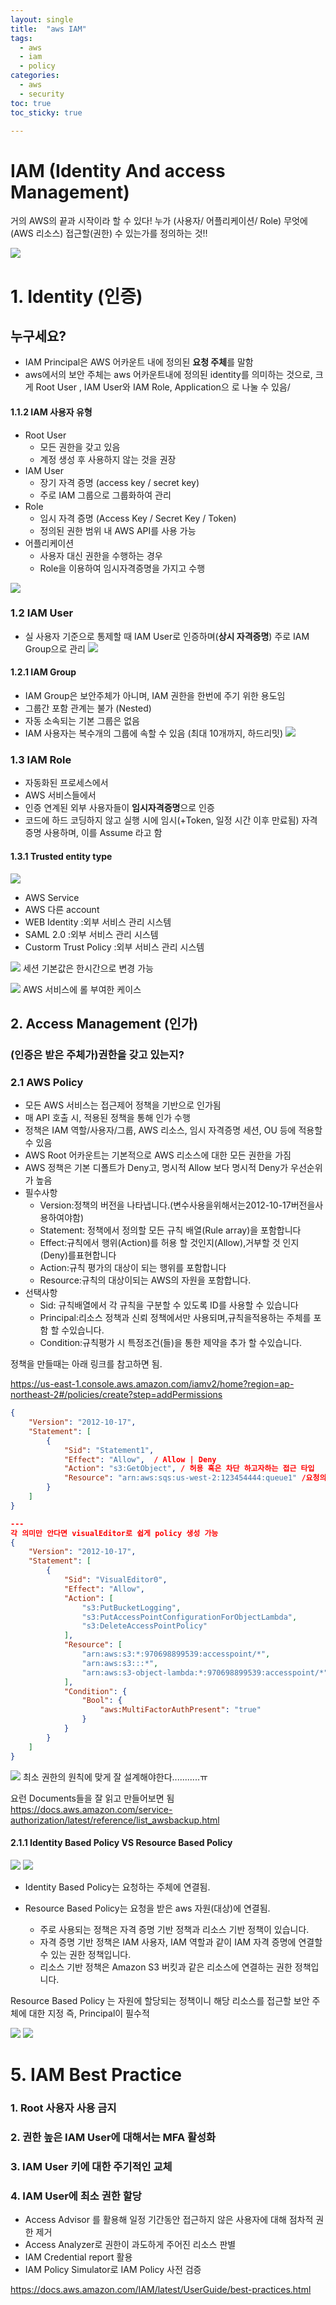 ```yaml
---
layout: single
title:  "aws IAM"
tags:
  - aws
  - iam
  - policy
categories:
  - aws
  - security
toc: true
toc_sticky: true

---
```


# IAM (Identity And access Management) 
거의 AWS의 끝과 시작이라 할 수 있다! 
누가 (사용자/ 어플리케이션/ Role) 무엇에(AWS 리소스) 접근할(권한) 수 있는가를 정의하는 것!!


![](https://velog.velcdn.com/images/yuran3391/post/376d8962-8ff9-42a9-8cc3-530669f02dbf/image.png)

# 1. Identity (인증)
## 누구세요?
- IAM Principal은 AWS 어카운트 내에 정의된 **요청 주체**를 말함
- aws에서의 보안 주체는 aws 어카운트내에 정의된 identity를 의미하는 것으로, 크게 Root User , IAM User와 IAM Role, Application으 로 나눌 수 있음/

#### 1.1.2 IAM 사용자 유형
- Root User
  - 모든 권한을 갖고 있음
  - 계정 생성 후 사용하지 않는 것을 권장
- IAM User
  - 장기 자격 증명 (access key / secret key)
  - 주로 IAM 그룹으로 그룹화하여 관리
- Role
  - 임시 자격 증명 (Access Key / Secret Key / Token)
  - 정의된 권한 범위 내 AWS API를 사용 가능
-  어플리케이션 
	- 사용자 대신 권한을 수행하는 경우
	- Role을 이용하여 임시자격증명을 가지고 수행

![](https://velog.velcdn.com/images/yuran3391/post/4766e841-0fcc-4910-9dcc-e1dc145b8771/image.png)

### 1.2 IAM User
- 실 사용자 기준으로 통제할 때 IAM User로 인증하며(**상시 자격증명**) 주로 IAM Group으로 관리
![](https://velog.velcdn.com/images/yuran3391/post/129858d9-d0ec-4029-861b-bc01e2cad008/image.png)

#### 1.2.1 IAM Group
- IAM Group은 보안주체가 아니며, IAM 권한을 한번에 주기 위한 용도임
- 그룹간 포함 관계는 불가 (Nested)
- 자동 소속되는 기본 그룹은 없음
- IAM 사용자는 복수개의 그룹에 속할 수 있음 (최대 10개까지, 하드리밋)
![](https://velog.velcdn.com/images/yuran3391/post/f65f16f4-c0f9-4e73-8ca5-f1523e55f299/image.png)

### 1.3 IAM Role
- 자동화된 프로세스에서
- AWS 서비스들에서
- 인증 연계된 외부 사용자들이 
**임시자격증명**으로 인증
- 코드에 하드 코딩하지 않고 실행 시에 임시(+Token, 일정 시간 이후 만료됨) 자격 증명 사용하며, 이를 Assume 라고 함

#### 1.3.1 Trusted entity type

![](https://velog.velcdn.com/images/yuran3391/post/ea7c0bb5-4393-4a05-8475-cf4b23453796/image.png)

- AWS Service
- AWS 다른 account
- WEB Identity :외부 서비스 관리 시스템
- SAML 2.0 :외부 서비스 관리 시스템
- Custorm Trust Policy :외부 서비스 관리 시스템

![](https://velog.velcdn.com/images/yuran3391/post/2e209961-9403-4a42-adec-c5838c6e1853/image.png)
세션 기본값은 한시간으로 변경 가능

![](https://velog.velcdn.com/images/yuran3391/post/379b7e2a-cc46-4b2a-8fc0-b7f72f908df7/image.png)
AWS 서비스에 롤 부여한 케이스

## 2. Access Management (인가)
### (인증은 받은 주체가)권한을 갖고 있는지?

### 2.1 AWS Policy
- 모든 AWS 서비스는 접근제어 정책을 기반으로 인가됨
- 매 API 호출 시, 적용된 정책을 통해 인가 수행
- 정책은 IAM 역할/사용자/그룹, AWS 리소스, 임시 자격증명 세션, OU 등에 적용할 수 있음
- AWS Root 어카운트는 기본적으로 AWS 리소스에 대한 모든 권한을 가짐
- AWS 정책은 기본 디폴트가 Deny고, 명시적 Allow 보다 명시적 Deny가 우선순위가 높음
- 필수사항
	- Version:정책의 버전을 나타냅니다.(변수사용을위해서는2012-10-17버전을사용하여야함) 
	- Statement: 정책에서 정의할 모든 규칙 배열(Rule array)을 포함합니다
	- Effect:규칙에서 행위(Action)를 허용 할 것인지(Allow),거부할 것 인지(Deny)를표현합니다
	- Action:규칙 평가의 대상이 되는 행위를 포함합니다
	- Resource:규칙의 대상이되는 AWS의 자원을 포함합니다. 
- 선택사항
	- Sid: 규칙배열에서 각 규칙을 구분할 수 있도록 ID를 사용할 수 있습니다
	- Principal:리소스 정책과 신뢰 정책에서만 사용되며,규칙을적용하는 주체를 포함 할 수있습니다. 
	- Condition:규칙평가 시 특정조건(들)을 통한 제약을 추가 할 수있습니다.

정책을 만들때는 아래 링크를 참고하면 됨. 

https://us-east-1.console.aws.amazon.com/iamv2/home?region=ap-northeast-2#/policies/create?step=addPermissions

```json
{
	"Version": "2012-10-17",
	"Statement": [
		{
			"Sid": "Statement1",
			"Effect": "Allow",  / Allow | Deny 
			"Action": "s3:GetObject", / 허용 혹은 차단 하고자하는 접근 타입 
			"Resource": "arn:aws:sqs:us-west-2:123454444:queue1" /요청의 목적지가 되는 서비스
		}
	]
}

---
각 의미만 안다면 visualEditor로 쉽게 policy 생성 가능
{
	"Version": "2012-10-17",
	"Statement": [
		{
			"Sid": "VisualEditor0",
			"Effect": "Allow",
			"Action": [
				"s3:PutBucketLogging",
				"s3:PutAccessPointConfigurationForObjectLambda",
				"s3:DeleteAccessPointPolicy"
			],
			"Resource": [
				"arn:aws:s3:*:970698899539:accesspoint/*",
				"arn:aws:s3:::*",
				"arn:aws:s3-object-lambda:*:970698899539:accesspoint/*"
			],
			"Condition": {
				"Bool": {
					"aws:MultiFactorAuthPresent": "true"
				}
			}
		}
	]
}
```
![](https://velog.velcdn.com/images/yuran3391/post/0ad86ab3-185b-4a7e-83ee-b35d3020a07e/image.png)
최소 권한의 원칙에 맞게 잘 설계해야한다...........ㅠ

요런 Documents들을 잘 읽고 만들어보면 됨
https://docs.aws.amazon.com/service-authorization/latest/reference/list_awsbackup.html 


#### 2.1.1 Identity Based Policy VS Resource Based Policy

![](https://velog.velcdn.com/images/yuran3391/post/dc588da6-e874-4f5d-b7e9-74b2889bdd8b/image.png)
![](https://velog.velcdn.com/images/yuran3391/post/5b5bccf4-6caf-448d-a8fc-6b48927d16c0/image.png)

- Identity Based Policy는 요청하는 주체에 연결됨.
- Resource Based Policy는 요청을 받은 aws 자원(대상)에 연결됨.

	- 주로 사용되는 정책은 자격 증명 기반 정책과 리소스 기반 정책이 있습니다.
	- 자격 증명 기반 정책은 IAM 사용자, IAM 역할과 같이 IAM 자격 증명에 연결할 수 있는 권한 정책입니다.
	- 리소스 기반 정책은 Amazon S3 버킷과 같은 리소스에 연결하는 권한 정책입니다.


Resource Based Policy 는 자원에 할당되는 정책이니 해당 리소스를 접근할 보안 주체에 대한 지정 즉, Principal이 필수적

![](https://velog.velcdn.com/images/yuran3391/post/31b7c6d7-d21f-471f-9d3e-5c8b8272581d/image.png)
![](https://velog.velcdn.com/images/yuran3391/post/1e9c4ea9-31b4-4d5a-8db8-d31d404d3e2a/image.png)



# 5. IAM Best Practice
### 1. Root 사용자 사용 금지
### 2. 권한 높은 IAM User에 대해서는 MFA 활성화
### 3. IAM User 키에 대한 주기적인 교체
### 4. IAM User에 최소 권한 할당
- Access Advisor 를 활용해 일정 기간동안 접근하지 않은 사용자에 대해 점차적 권한 제거
- Access Analyzer로 권한이 과도하게 주어진 리소스 판별
- IAM Credential report 활용
- IAM Policy Simulator로 IAM Policy 사전 검증

https://docs.aws.amazon.com/IAM/latest/UserGuide/best-practices.html

